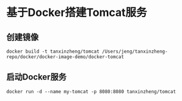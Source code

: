 # 基于Docker搭建Tomcat服务

## 创建镜像
```docker
docker build -t tanxinzheng/tomcat /Users/jeng/tanxinzheng-repo/docker/docker-image-demo/docker-tomcat
```

## 启动Docker服务
```docker
docker run -d --name my-tomcat -p 8080:8080 tanxinzheng/tomcat
```
